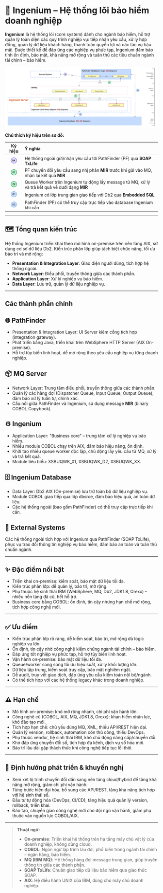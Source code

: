 
# 🏢 Ingenium – Hệ thống lõi bảo hiểm doanh nghiệp

**Ingenium** là hệ thống lõi (core system) dành cho ngành bảo hiểm, hỗ trợ quản lý toàn diện các quy trình nghiệp vụ: tiếp nhận yêu cầu, xử lý hợp đồng, quản lý dữ liệu khách hàng, thanh toán quyền lợi và các tác vụ hậu mãi. Được thiết kế để đáp ứng các nghiệp vụ phức tạp, Ingenium đảm bảo tính ổn định, bảo mật, khả năng mở rộng và tuân thủ các tiêu chuẩn ngành tài chính – bảo hiểm.


![Sơ đồ kiến trúc Ingenium](/img/ingenium.png)


**Chú thích ký hiệu trên sơ đồ:**

| Ký hiệu | Ý nghĩa |
|:-------:|:--------|
| ![](/img/rx.png) | Hệ thống ngoài gửi/nhận yêu cầu tới PathFinder (PF) qua **SOAP TxLife** |
| ![](/img/p1.png) | PF chuyển đổi yêu cầu sang nhị phân **MIR** trước khi gửi vào MQ, nhận lại kết quả **MIR** |
| ![](/img/p2.png) | Queue Worker trên Ingenium tự động lấy message từ MQ, xử lý và trả kết quả về dưới dạng **MIR** |
| ![](/img/d1.png) | Ingenium có lớp trung gian giao tiếp với Db2 qua **Embedded SQL** |
| ![](/img/d2.png) | PathFinder (PF) có thể truy cập trực tiếp vào database Ingenium khi cần |


---

## 🗺️ Tổng quan kiến trúc
Hệ thống Ingenium triển khai theo mô hình on-premise trên nền tảng AIX, sử dụng cơ sở dữ liệu Db2. Kiến trúc phân lớp giúp tách biệt chức năng, tối ưu bảo trì và mở rộng:

- **Presentation & Integration Layer**: Giao diện người dùng, tích hợp hệ thống ngoài.
- **Network Layer**: Điều phối, truyền thông giữa các thành phần.
- **Application Layer**: Xử lý nghiệp vụ bảo hiểm.
- **Data Layer**: Lưu trữ, quản lý dữ liệu nghiệp vụ.


---

## Các thành phần chính

## 🌐 PathFinder
* Presentation & Integration Layer: UI Server kiêm cổng tích hợp (integration gateway).
* Phát triển bằng Java, triển khai trên WebSphere HTTP Server (AIX On-premise).
* Hỗ trợ tùy biến linh hoạt, dễ mở rộng theo yêu cầu nghiệp vụ từng doanh nghiệp.

## 📦 MQ Server
* Network Layer: Trung tâm điều phối, truyền thông giữa các thành phần.
* Quản lý các hàng đợi (Dispatcher Queue, Input Queue, Output Queue), đảm bảo xử lý tuần tự, chính xác.
* Cầu nối giữa PathFinder và Ingenium, sử dụng message **MIR** (binary COBOL Copybook).

## ⚙️ Ingenium
* Application Layer: "Business core" – trung tâm xử lý nghiệp vụ bảo hiểm.
* Nhiều module COBOL chạy trên AIX, đảm bảo hiệu năng, ổn định.
* Khởi tạo nhiều queue worker độc lập, chủ động lấy yêu cầu từ MQ, xử lý và trả kết quả.
* Module tiêu biểu: XSBUQWK_01, XSBUQWK_D2, XSBUQWK_XX.

## 🗄️ Ingenium Database
* Data Layer: Db2 AIX (On-premise) lưu trữ toàn bộ dữ liệu nghiệp vụ.
* Module COBOL giao tiếp qua lớp dbsrce, đảm bảo hiệu quả, an toàn dữ liệu.
* Các hệ thống ngoài (bao gồm PathFinder) có thể truy cập trực tiếp khi cần.

## 🔗 External Systems
Các hệ thống ngoài tích hợp với Ingenium qua PathFinder (SOAP TxLife), phục vụ trao đổi thông tin nghiệp vụ bảo hiểm, đảm bảo an toàn và tuân thủ chuẩn ngành.


---

## ✨ Đặc điểm nổi bật
* Triển khai on-premise: kiểm soát, bảo mật dữ liệu tối đa.
* Kiến trúc phân lớp: dễ quản lý, bảo trì, mở rộng.
* Phụ thuộc hệ sinh thái IBM (WebSphere, MQ, Db2, JDK1.8, Orexx) – nhiều nền tảng đã cũ, hết hỗ trợ.
* Business core bằng COBOL: ổn định, tin cậy nhưng hạn chế mở rộng, tích hợp công nghệ mới.


---

## ✅ Ưu điểm
* Kiến trúc phân lớp rõ ràng, dễ kiểm soát, bảo trì, mở rộng dù logic nghiệp vụ lớn.
* Ổn định, tin cậy nhờ công nghệ kiểm chứng ngành tài chính – bảo hiểm.
* Đáp ứng tốt nghiệp vụ phức tạp, hỗ trợ tùy biến linh hoạt.
* Vận hành on-premise: bảo mật dữ liệu tối đa.
* Queue/worker song song tối ưu hiệu suất, xử lý khối lượng lớn.
* Dữ liệu tập trung, kiểm soát truy cập, bảo mật nghiêm ngặt.
* Dễ audit, truy vết giao dịch, đáp ứng yêu cầu kiểm toán nội bộ/ngành.
* Có thể tích hợp với các hệ thống legacy khác trong doanh nghiệp.


---

## ⚠️ Hạn chế
* Mô hình on-premise: khó mở rộng nhanh, chi phí vận hành lớn.
* Công nghệ cũ (COBOL, AIX, MQ, JDK1.8, Orexx): khan hiếm nhân lực, khó đào tạo mới.
* Tích hợp hạn chế: chủ yếu dùng MQ, XML, thiếu API/REST hiện đại.
* Quản lý version, rollback, automation còn thủ công, thiếu DevOps.
* Phụ thuộc vendor, hệ sinh thái IBM, khó chủ động nâng cấp/chuyển đổi.
* Khó đáp ứng chuyển đổi số, tích hợp đa kênh, dịch vụ số hóa mới.
* Bảo trì lâu dài gặp thách thức khi công nghệ tiếp tục lỗi thời.

---

## 🚀 Định hướng phát triển & khuyến nghị
* Xem xét lộ trình chuyển đổi dần sang nền tảng cloud/hybrid để tăng khả năng mở rộng, giảm chi phí vận hành.
* Từng bước hiện đại hóa, bổ sung các API/REST, tăng khả năng tích hợp với hệ sinh thái số.
* Đầu tư tự động hóa (DevOps, CI/CD), tăng hiệu quả quản lý version, rollback, triển khai.
* Đào tạo, chuyển giao công nghệ mới cho đội ngũ vận hành, giảm phụ thuộc vào nguồn lực COBOL/AIX.

---

> **Thuật ngữ:**
> - **On-premise**: Triển khai hệ thống trên hạ tầng máy chủ vật lý của doanh nghiệp, không dùng cloud.
> - **COBOL**: Ngôn ngữ lập trình lâu đời, phổ biến trong ngành tài chính – ngân hàng, bảo hiểm.
> - **MQ (IBM MQ)**: Hệ thống hàng đợi message trung gian, giúp truyền thông tin giữa các thành phần.
> - **SOAP TxLife**: Chuẩn giao tiếp dữ liệu bảo hiểm qua giao thức SOAP.
> - **AIX**: Hệ điều hành UNIX của IBM, dùng cho máy chủ doanh nghiệp.
